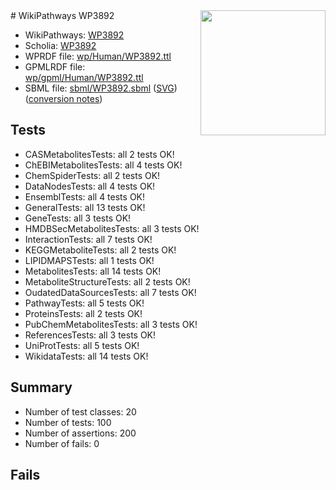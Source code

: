 <img style="float: right; width: 200px" src="../logo.png" />
# WikiPathways WP3892

* WikiPathways: [WP3892](https://identifiers.org/wikipathways:WP3892)
* Scholia: [WP3892](https://scholia.toolforge.org/wikipathways/WP3892)
* WPRDF file: [wp/Human/WP3892.ttl](../wp/Human/WP3892.ttl)
* GPMLRDF file: [wp/gpml/Human/WP3892.ttl](../wp/gpml/Human/WP3892.ttl)
* SBML file: [sbml/WP3892.sbml](../sbml/WP3892.sbml) ([SVG](../sbml/WP3892.svg)) ([conversion notes](../sbml/WP3892.txt))

## Tests
* CASMetabolitesTests: all 2 tests OK!
* ChEBIMetabolitesTests: all 4 tests OK!
* ChemSpiderTests: all 2 tests OK!
* DataNodesTests: all 4 tests OK!
* EnsemblTests: all 4 tests OK!
* GeneralTests: all 13 tests OK!
* GeneTests: all 3 tests OK!
* HMDBSecMetabolitesTests: all 3 tests OK!
* InteractionTests: all 7 tests OK!
* KEGGMetaboliteTests: all 2 tests OK!
* LIPIDMAPSTests: all 1 tests OK!
* MetabolitesTests: all 14 tests OK!
* MetaboliteStructureTests: all 2 tests OK!
* OudatedDataSourcesTests: all 7 tests OK!
* PathwayTests: all 5 tests OK!
* ProteinsTests: all 2 tests OK!
* PubChemMetabolitesTests: all 3 tests OK!
* ReferencesTests: all 3 tests OK!
* UniProtTests: all 5 tests OK!
* WikidataTests: all 14 tests OK!


## Summary

* Number of test classes: 20
* Number of tests: 100
* Number of assertions: 200
* Number of fails: 0

## Fails

